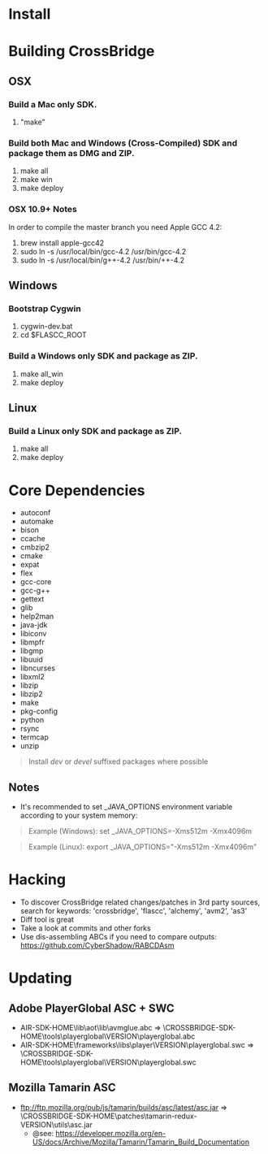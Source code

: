Install
=======

# Building CrossBridge

## OSX

### Build a Mac only SDK.

1. "make" 

### Build both Mac and Windows (Cross-Compiled) SDK and package them as DMG and ZIP.

1. make all
1. make win
1. make deploy

### OSX 10.9+ Notes

In order to compile the master branch you need Apple GCC 4.2:

1. brew install apple-gcc42
1. sudo ln -s /usr/local/bin/gcc-4.2 /usr/bin/gcc-4.2
1. sudo ln -s /usr/local/bin/g++-4.2 /usr/bin/++-4.2

## Windows

### Bootstrap Cygwin

1. cygwin-dev.bat
1. cd $FLASCC_ROOT

### Build a Windows only SDK and package as ZIP.

1. make all_win
1. make deploy

## Linux

### Build a Linux only SDK and package as ZIP.

1. make all
1. make deploy

# Core Dependencies

* autoconf
* automake
* bison
* ccache
* cmbzip2
* cmake
* expat
* flex
* gcc-core
* gcc-g++
* gettext
* glib
* help2man
* java-jdk
* libiconv
* libmpfr
* libgmp
* libuuid
* libncurses
* libxml2
* libzip
* libzip2
* make
* pkg-config
* python
* rsync
* termcap
* unzip

> Install *dev* or *devel* suffixed packages where possible

## Notes

* It's recommended to set \_JAVA\_OPTIONS environment variable according to your system memory:
  
> Example (Windows): set \_JAVA\_OPTIONS=-Xms512m -Xmx4096m
  
> Example (Linux): export \_JAVA\_OPTIONS="-Xms512m -Xmx4096m"

# Hacking

* To discover CrossBridge related changes/patches in 3rd party sources, search for keywords: 'crossbridge', 'flascc', 'alchemy', 'avm2', 'as3'
* Diff tool is great
* Take a look at commits and other forks
* Use dis-assembling ABCs if you need to compare outputs: https://github.com/CyberShadow/RABCDAsm

# Updating

## Adobe PlayerGlobal ASC + SWC

* AIR-SDK-HOME\lib\aot\lib\avmglue.abc => \CROSSBRIDGE-SDK-HOME\tools\playerglobal\VERSION\playerglobal.abc
* AIR-SDK-HOME\frameworks\libs\player\VERSION\playerglobal.swc => \CROSSBRIDGE-SDK-HOME\tools\playerglobal\VERSION\playerglobal.swc

## Mozilla Tamarin ASC

* ftp://ftp.mozilla.org/pub/js/tamarin/builds/asc/latest/asc.jar => \CROSSBRIDGE-SDK-HOME\patches\tamarin-redux-VERSION\utils\asc.jar
  * @see: https://developer.mozilla.org/en-US/docs/Archive/Mozilla/Tamarin/Tamarin_Build_Documentation
